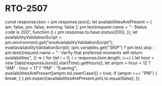 # RTO-2507


const responseJson = pm.response.json();
let availabilitiesArePresent = {
  am: false,
  pm: false,
  evening: false
};
pm.test(request.name + "- Status code is 200", function () {
    pm.response.to.have.status(200);
});
let availabilityValidationScript = pm.environment.get("envAvailabilityValidationScript");
eval(availabilityValidationScript);
(pm.variables.get("SKIP") ? pm.test.skip : pm.test)(request.name + "- Verify that preferred moments will return availabilities", () => {
    for (let i = 0; i < responseJson.length; i++) {
        let hour = new Date(responseJson[i].startTime).getHours();
        let ampm = hour < 12 ? "AM" : hour < 17 ? "PM" : "Evening";
        availabilitiesArePresent[ampm.toLowerCase()] = true;
        if (ampm === "PM") {
            break;
        }
    }
    pm.expect(availabilitiesArePresent.pm).to.equal(false);
});
